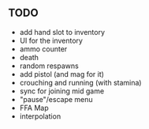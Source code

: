 ## TODO
- add hand slot to inventory
- UI for the inventory
- ammo counter
- death
- random respawns
- add pistol (and mag for it)
- crouching and running (with stamina)
- sync for joining mid game
- "pause"/escape menu
- FFA Map
- interpolation